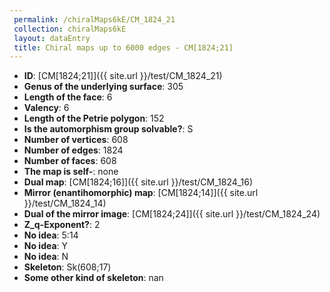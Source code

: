 ```yaml
--- 
 permalink: /chiralMaps6kE/CM_1824_21 
 collection: chiralMaps6kE
 layout: dataEntry
 title: Chiral maps up to 6000 edges - CM[1824;21]
---
```


- **ID**: [CM[1824;21]]({{ site.url }}/test/CM_1824_21)
- **Genus of the underlying surface**: 305
- **Length of the face**: 6
- **Valency**: 6
- **Length of the Petrie polygon**: 152
- **Is the automorphism group solvable?**: S
- **Number of vertices**: 608
- **Number of edges**: 1824
- **Number of faces**: 608
- **The map is self-**: none
- **Dual map**: [CM[1824;16]]({{ site.url }}/test/CM_1824_16)
- **Mirror (enantihomorphic) map**: [CM[1824;14]]({{ site.url }}/test/CM_1824_14)
- **Dual of the mirror image**: [CM[1824;24]]({{ site.url }}/test/CM_1824_24)
- **Z_q-Exponent?**: 2
- **No idea**:  5:14
- **No idea**: Y
- **No idea**: N
- **Skeleton**: Sk(608;17)
- **Some other kind of skeleton**: nan
